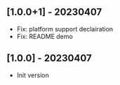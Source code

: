 ## [1.0.0+1] - 20230407
* Fix: platform support declairation
* Fix: README demo

## [1.0.0] - 20230407
* Init version